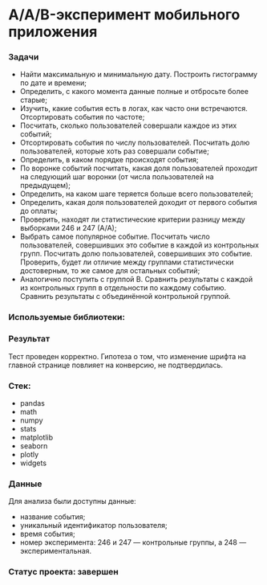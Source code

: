 # A/A/B-эксперимент мобильного приложения
### Задачи
- Найти максимальную и минимальную дату. Построить гистограмму по дате и времени;
- Определить, с какого момента данные полные и отбросьте более старые;
- Изучить, какие события есть в логах, как часто они встречаются. Отсортировать события по частоте;
- Посчитать, сколько пользователей совершали каждое из этих событий;
- Отсортировать события по числу пользователей. Посчитать долю пользователей, которые хоть раз совершали событие;
- Определить, в каком порядке происходят события;
- По воронке событий посчитать, какая доля пользователей проходит на следующий шаг воронки (от числа пользователей на предыдущем);
- Определить, на каком шаге теряется больше всего пользователей;
- Определить, какая доля пользователей доходит от первого события до оплаты;
- Проверить, находят ли статистические критерии разницу между выборками 246 и 247 (А/А);
- Выбрать самое популярное событие. Посчитать число пользователей, совершивших это событие в каждой из контрольных групп. Посчитать долю пользователей, совершивших это событие. Проверить, будет ли отличие между группами статистически достоверным, то же самое для остальных событий;
- Аналогично поступить с группой В. Сравнить результаты с каждой из контрольных групп в отдельности по каждому событию. Сравнить результаты с объединённой контрольной группой.

### Используемые библиотеки:
### Результат
Тест проведен корректно. Гипотеза о том, что изменение шрифта на главной странице повлияет на конверсию, не подтвердилась.

### Стек:
- pandas
- math
- numpy
- stats
- matplotlib
- seaborn
- plotly
- widgets

### Данные
Для анализа были доступны данные:
- название события;
- уникальный идентификатор пользователя;
- время события;
- номер эксперимента: 246 и 247 — контрольные группы, а 248 — экспериментальная.
### Статус проекта: завершен
